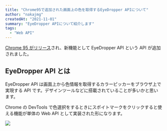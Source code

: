 ```yaml
---
title: "Chrome95で追加された画面上の色を取得するEyeDropper APIについて"
author: "nakajmg"
createdAt: "2021-11-01"
summary: "EyeDropper APIについて紹介します"
tags:
  - "Web API"
---
```


[Chrome 95 がリリース](https://developer.chrome.com/blog/new-in-chrome-95/)され、新機能として EyeDropper API という API が追加されました。

## EyeDropper API とは

EyeDropper API は画面上から色情報を取得するカラーピッカーをブラウザ上で実現する API です。デザインツールなどに搭載されていることが多いかと思います。

Chrome の DevTools で色選択をするときにスポイトマークをクリックすると使える機能が単体の Web API として実装された形になります。

![](/frontend-expert/image/eyedropper-api/devtools_color-picker.png)
